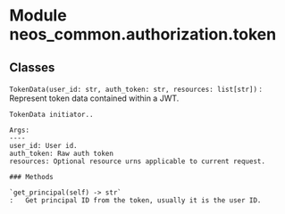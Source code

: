 Module neos_common.authorization.token
======================================

Classes
-------

`TokenData(user_id: str, auth_token: str, resources: list[str])`
:   Represent token data contained within a JWT.
    
    TokenData initiator..
    
    Args:
    ----
    user_id: User id.
    auth_token: Raw auth token
    resources: Optional resource urns applicable to current request.

    ### Methods

    `get_principal(self) ‑> str`
    :   Get principal ID from the token, usually it is the user ID.